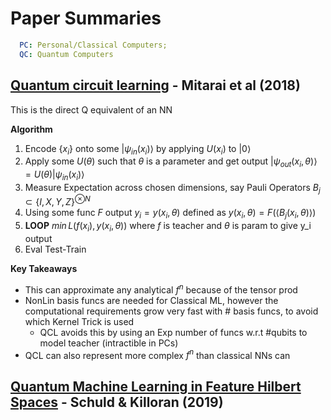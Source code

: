 # Paper Summaries
```yaml
  PC: Personal/Classical Computers;
  QC: Quantum Computers
```

## [Quantum circuit learning](https://doi.org/10.1103/PhysRevA.98.032309) - Mitarai et al (2018)

This is the direct Q equivalent of an NN

**Algorithm**
1. Encode $\{x_i\}$ onto some $|ψ_{in} (x_i)\rangle$ by applying $U(x_i)$ to $|0\rangle$
2. Apply some $U(\theta)$ such that $\theta$ is a parameter and get output $|ψ_{out} (x_i, \theta)\rangle = U(\theta) |ψ_{in} (x_i)\rangle$
3. Measure Expectation across chosen dimensions, say Pauli Operators $B_j ⊂ \{I, X, Y, Z\}^{⊗N}$
4. Using some func $F$ output $y_i = y(x_i, \theta)$ defined as $y(x_i, \theta) = F ({\langle B_j (x_i, \theta )\rangle})$
5. **LOOP** $min\, L(f(x_i), y(x_i, \theta))$ where $f$ is teacher and $\theta$ is param to give y_i output
6. Eval Test-Train

**Key Takeaways**
- This can approximate any analytical $f^n$ because of the tensor prod
- NonLin basis funcs are needed for Classical ML, however the computational requirements grow very fast with # basis funcs, to avoid which Kernel Trick is used
  - QCL avoids this by using an Exp number of funcs w.r.t #qubits to model teacher (intractible in PCs)
- QCL can also represent more complex $f^n$ than classical NNs can

## [Quantum Machine Learning in Feature Hilbert Spaces](https://doi.org/10.1103/PhysRevLett.122.040504) - Schuld & Killoran (2019)
